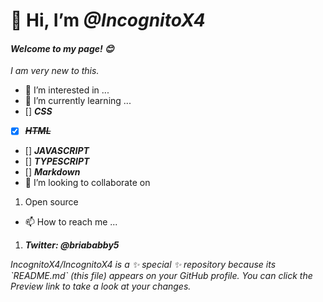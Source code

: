 # 👋 Hi, I’m <em>**__@IncognitoX4__**</em>
#### <em>Welcome to my page! 😊</em>
_I am very new to this._
- 👀 I’m interested in ...
- 🌱 I’m currently learning ...
- [] <em>__CSS__</em>
 - [x] <em>~~__HTML__~~</em>
- [] <em>__JAVASCRIPT__</em>
- [] <em>__TYPESCRIPT__</em>
- [] <em>__Markdown__</em>
- 💞️ I’m looking to collaborate on
1. Open source 
- 📫 How to reach me ...
1. <em>__Twitter: @briababby5__</em>

<p><em>IncognitoX4/IncognitoX4 is a ✨ special ✨ repository because its `README.md` (this file) appears on your GitHub profile.
You can click the Preview link to take a look at your changes.</em></p>
